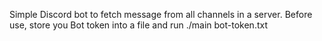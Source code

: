 Simple Discord bot to fetch message from all channels in a server. Before use, store you Bot token into a file and run ./main bot-token.txt

